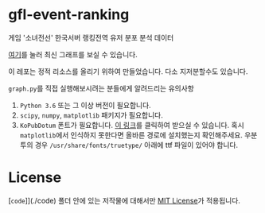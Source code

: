 # gfl-event-ranking
게임 '소녀전선' 한국서버 랭킹전역 유저 분포 분석 데이터

[여기](./docs/Home.md)를 눌러 최신 그래프를 보실 수 있습니다.

이 레포는 정적 리소스를 올리기 위하여 만들었습니다. 다소 지저분할수도 있습니다. 

`graph.py`를 직접 실행해보시려는 분들에게 알려드리는 유의사항
1. `Python 3.6` 또는 그 이상 버전이 필요합니다.
2. `scipy`, `numpy`, `matplotlib` 패키지가 필요합니다.
3. `KoPubDotum` 폰트가 필요합니다. [이 링크](http://www.kopus.org/biz/electronic/font.aspx)를 클릭하여 받으실 수 있습니다. 혹시 `matplotlib`에서 인식하지 못한다면 올바른 경로에 설치했는지 확인해주세요. 우분투의 경우 `/usr/share/fonts/truetype/` 아래에 ttf 파일이 있어야 합니다.


# License
[`code`]](./code) 폴더 안에 있는 저작물에 대해서만 [MIT License](./code/LICENSE)가 적용됩니다.